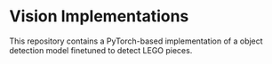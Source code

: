 # Vision Implementations

This repository contains a PyTorch-based implementation of a object detection model finetuned to detect LEGO pieces.
